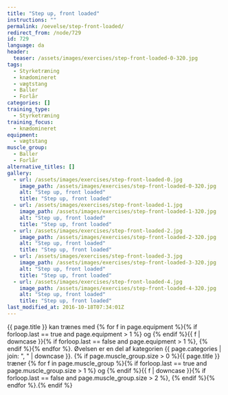```yaml
---
title: "Step up, front loaded"
instructions: ""
permalink: /oevelse/step-front-loaded/
redirect_from: /node/729
id: 729
language: da
header:
  teaser: /assets/images/exercises/step-front-loaded-0-320.jpg
tags:
  - Styrketræning
  - knædomineret
  - vægtstang
  - Baller
  - Forlår
categories: []
training_type:
  - Styrketræning
training_focus:
  - knædomineret
equipment:
  - vægtstang
muscle_group:
  - Baller
  - Forlår
alternative_titles: []
gallery:
  - url: /assets/images/exercises/step-front-loaded-0.jpg
    image_path: /assets/images/exercises/step-front-loaded-0-320.jpg
    alt: "Step up, front loaded"
    title: "Step up, front loaded"
  - url: /assets/images/exercises/step-front-loaded-1.jpg
    image_path: /assets/images/exercises/step-front-loaded-1-320.jpg
    alt: "Step up, front loaded"
    title: "Step up, front loaded"
  - url: /assets/images/exercises/step-front-loaded-2.jpg
    image_path: /assets/images/exercises/step-front-loaded-2-320.jpg
    alt: "Step up, front loaded"
    title: "Step up, front loaded"
  - url: /assets/images/exercises/step-front-loaded-3.jpg
    image_path: /assets/images/exercises/step-front-loaded-3-320.jpg
    alt: "Step up, front loaded"
    title: "Step up, front loaded"
  - url: /assets/images/exercises/step-front-loaded-4.jpg
    image_path: /assets/images/exercises/step-front-loaded-4-320.jpg
    alt: "Step up, front loaded"
    title: "Step up, front loaded"
last_modified_at: 2016-10-18T07:34:01Z
---
```

{{ page.title }} kan trænes med {% for f in page.equipment %}{% if forloop.last == true and page.equipment > 1 %} og {% endif %}{{ f | downcase  }}{% if forloop.last == false and page.equipment > 1 %}, {% endif %}{% endfor %}. Øvelsen er en del af kategorien {{ page.categories | join: ", " | downcase }}. {% if page.muscle_group.size > 0 %}{{ page.title }} træner {% for f in page.muscle_group %}{% if forloop.last == true and page.muscle_group.size > 1 %} og {% endif %}{{ f | downcase }}{% if forloop.last == false and page.muscle_group.size > 2 %}, {% endif %}{% endfor %}.{% endif %}

